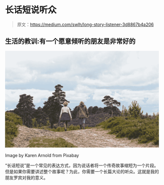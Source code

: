 # 长话短说听众

> 原文：<https://medium.com/swlh/long-story-listener-3d8867b4a206>

## 生活的教训:有一个愿意倾听的朋友是非常好的

![](img/7e1be168e71be2cef15ece786feab3fa.png)

Image by Karen Arnold from Pixabay

“长话短说”是一个常见的表达方式，因为说话者将一个传奇故事缩短为一个片段。但是如果你需要讲述整个故事呢？为此，你需要一个长篇大论的听众。这就是我的朋友罗宾对我的意义。